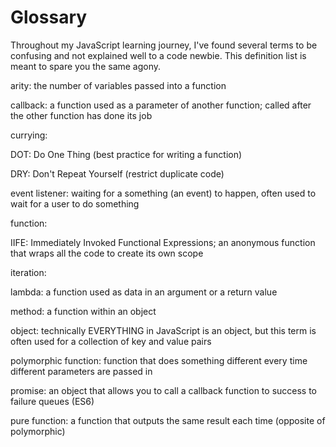 # Glossary

Throughout my JavaScript learning journey, I've found several terms to be confusing and not explained well to a code newbie. This definition list is meant to spare you the same agony.

arity: the number of variables passed into a function

callback: a function used as a parameter of another function; called after the other function has done its job

currying: 

DOT: Do One Thing (best practice for writing a function)

DRY: Don't Repeat Yourself (restrict duplicate code)

event listener: waiting for a something (an event) to happen, often used to wait for a user to do something

function:

IIFE: Immediately Invoked Functional Expressions; an anonymous function that wraps all the code to create its own scope

iteration: 

lambda: a function used as data in an argument or a return value

method: a function within an object

object: technically EVERYTHING in JavaScript is an object, but this term is often used for a collection of key and value pairs

polymorphic function: function that does something different every time different parameters are passed in

promise: an object that allows you to call a callback function to success to failure queues (ES6)

pure function: a function that outputs the same result each time (opposite of polymorphic)